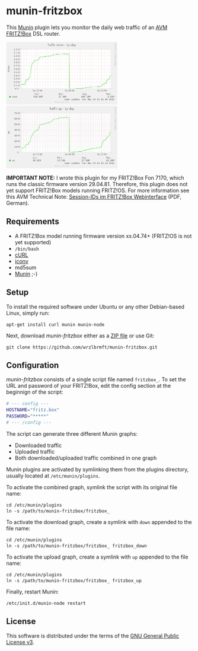 # munin-fritzbox

This [Munin](http://munin-monitoring.org/) plugin lets you monitor the daily web
traffic of an [AVM FRITZ!Box](http://avm.de/produkte/fritzbox/) DSL router.

<a href="https://raw.githubusercontent.com/wrzlbrmft/munin-fritzbox/master/screenshots/fritzbox_down-day.png" target="_blank"><img src="https://raw.githubusercontent.com/wrzlbrmft/munin-fritzbox/master/screenshots/fritzbox_down-day.png" width="300" border="0" /></a>
&nbsp;
<a href="https://raw.githubusercontent.com/wrzlbrmft/munin-fritzbox/master/screenshots/fritzbox_up-day.png" target="_blank"><img src="https://raw.githubusercontent.com/wrzlbrmft/munin-fritzbox/master/screenshots/fritzbox_up-day.png" width="300" border="0" /></a>

**IMPORTANT NOTE:** I wrote this plugin for my FRITZ!Box Fon 7170, which runs
the classic firmware version 29.04.81. Therefore, this plugin does not yet
support FRITZ!Box models running FRITZ!OS. For more information see this AVM
Technical Note:
[Session-IDs im FRITZ!Box Webinterface](http://avm.de/fileadmin/user_upload/Global/Service/Schnittstellen/AVM_Technical_Note_-_Session_ID.pdf)
(PDF, German).

## Requirements

* A FRITZ!Box model running firmware version xx.04.74+ (FRITZ!OS is not yet
supported)
* `/bin/bash`
* [cURL](http://curl.haxx.se/)
* [iconv](https://www.gnu.org/software/libiconv/)
* md5sum
* [Munin](http://munin-monitoring.org/) ;-)

## Setup

To install the required software under Ubuntu or any other Debian-based Linux,
simply run:

```
apt-get install curl munin munin-node
```

Next, download *munin-fritzbox* either as a
[ZIP file](https://github.com/wrzlbrmft/munin-fritzbox/archive/master.zip) or use
Git:

```
git clone https://github.com/wrzlbrmft/munin-fritzbox.git
```

## Configuration

*munin-fritzbox* consists of a single script file named `fritzbox_`. To set the
URL and password of your FRITZ!Box, edit the config section at the beginnign of
the script:

```bash
# --- config ---
HOSTNAME="fritz.box"
PASSWORD="*****"
# --- /config ---
```

The script can generate three different Munin graphs:

* Downloaded traffic
* Uploaded traffic
* Both downloaded/uploaded traffic combined in one graph

Munin plugins are activated by symlinking them from the plugins directory,
usually located at `/etc/munin/plugins`.

To activate the combined graph, symlink the script with its original file name:

```
cd /etc/munin/plugins
ln -s /path/to/munin-fritzbox/fritzbox_
```

To activate the download graph, create a symlink with `down` appended to the
file name:

```
cd /etc/munin/plugins
ln -s /path/to/munin-fritzbox/fritzbox_ fritzbox_down
```

To activate the upload graph, create a symlink with `up` appended to the file
name:

```
cd /etc/munin/plugins
ln -s /path/to/munin-fritzbox/fritzbox_ fritzbox_up
```

Finally, restart Munin:

```
/etc/init.d/munin-node restart
```

## License

This software is distributed under the terms of the
[GNU General Public License v3](https://www.gnu.org/licenses/gpl-3.0.en.html).

